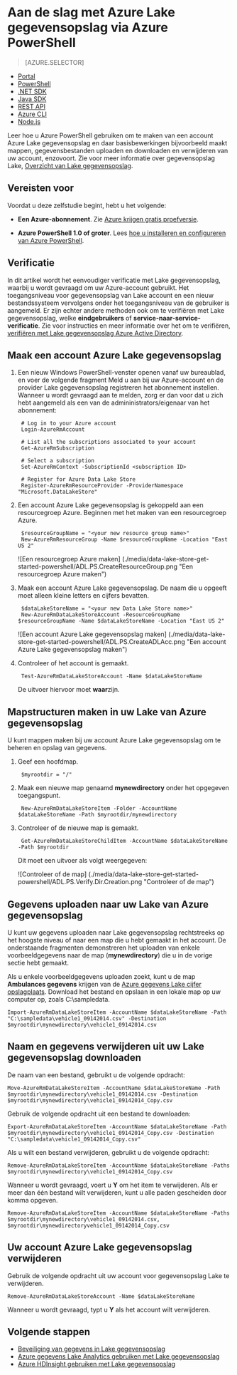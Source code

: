 <properties
   pageTitle="Aan de slag met Lake gegevensopslag | Azure"
   description="Azure PowerShell gebruiken om te maken van een account voor gegevensopslag Lake en eenvoudige bewerkingen uitvoeren"
   services="data-lake-store"
   documentationCenter=""
   authors="nitinme"
   manager="jhubbard"
   editor="cgronlun"/>

<tags
   ms.service="data-lake-store"
   ms.devlang="na"
   ms.topic="hero-article"
   ms.tgt_pltfrm="na"
   ms.workload="big-data"
   ms.date="10/04/2016"
   ms.author="nitinme"/>

# <a name="get-started-with-azure-data-lake-store-using-azure-powershell"></a>Aan de slag met Azure Lake gegevensopslag via Azure PowerShell

> [AZURE.SELECTOR]
- [Portal](data-lake-store-get-started-portal.md)
- [PowerShell](data-lake-store-get-started-powershell.md)
- [.NET SDK](data-lake-store-get-started-net-sdk.md)
- [Java SDK](data-lake-store-get-started-java-sdk.md)
- [REST API](data-lake-store-get-started-rest-api.md)
- [Azure CLI](data-lake-store-get-started-cli.md)
- [Node.js](data-lake-store-manage-use-nodejs.md)

Leer hoe u Azure PowerShell gebruiken om te maken van een account Azure Lake gegevensopslag en daar basisbewerkingen bijvoorbeeld maakt mappen, gegevensbestanden uploaden en downloaden en verwijderen van uw account, enzovoort. Zie voor meer informatie over gegevensopslag Lake, [Overzicht van Lake gegevensopslag](data-lake-store-overview.md).

## <a name="prerequisites"></a>Vereisten voor

Voordat u deze zelfstudie begint, hebt u het volgende:

* **Een Azure-abonnement**. Zie [Azure krijgen gratis proefversie](https://azure.microsoft.com/pricing/free-trial/).

* **Azure PowerShell 1.0 of groter**. Lees [hoe u installeren en configureren van Azure PowerShell](../powershell-install-configure.md).

## <a name="authentication"></a>Verificatie

In dit artikel wordt het eenvoudiger verificatie met Lake gegevensopslag, waarbij u wordt gevraagd om uw Azure-account gebruikt. Het toegangsniveau voor gegevensopslag van Lake account en een nieuw bestandssysteem vervolgens onder het toegangsniveau van de gebruiker is aangemeld. Er zijn echter andere methoden ook om te verifiëren met Lake gegevensopslag, welke **eindgebruikers** of **service-naar-service-verificatie**. Zie voor instructies en meer informatie over het om te verifiëren, [verifiëren met Lake gegevensopslag Azure Active Directory](data-lake-store-authenticate-using-active-directory.md).

## <a name="create-an-azure-data-lake-store-account"></a>Maak een account Azure Lake gegevensopslag

1. Een nieuw Windows PowerShell-venster openen vanaf uw bureaublad, en voer de volgende fragment Meld u aan bij uw Azure-account en de provider Lake gegevensopslag registreren het abonnement instellen. Wanneer u wordt gevraagd aan te melden, zorg er dan voor dat u zich hebt aangemeld als een van de admininistrators/eigenaar van het abonnement:

        # Log in to your Azure account
        Login-AzureRmAccount

        # List all the subscriptions associated to your account
        Get-AzureRmSubscription

        # Select a subscription
        Set-AzureRmContext -SubscriptionId <subscription ID>

        # Register for Azure Data Lake Store
        Register-AzureRmResourceProvider -ProviderNamespace "Microsoft.DataLakeStore"


2. Een account Azure Lake gegevensopslag is gekoppeld aan een resourcegroep Azure. Beginnen met het maken van een resourcegroep Azure.

        $resourceGroupName = "<your new resource group name>"
        New-AzureRmResourceGroup -Name $resourceGroupName -Location "East US 2"

    ![Een resourcegroep Azure maken] (./media/data-lake-store-get-started-powershell/ADL.PS.CreateResourceGroup.png "Een resourcegroep Azure maken")

2. Maak een account Azure Lake gegevensopslag. De naam die u opgeeft moet alleen kleine letters en cijfers bevatten.

        $dataLakeStoreName = "<your new Data Lake Store name>"
        New-AzureRmDataLakeStoreAccount -ResourceGroupName $resourceGroupName -Name $dataLakeStoreName -Location "East US 2"

    ![Een account Azure Lake gegevensopslag maken] (./media/data-lake-store-get-started-powershell/ADL.PS.CreateADLAcc.png "Een account Azure Lake gegevensopslag maken")

3. Controleer of het account is gemaakt.

        Test-AzureRmDataLakeStoreAccount -Name $dataLakeStoreName

    De uitvoer hiervoor moet **waar**zijn.

## <a name="create-directory-structures-in-your-azure-data-lake-store"></a>Mapstructuren maken in uw Lake van Azure gegevensopslag

U kunt mappen maken bij uw account Azure Lake gegevensopslag om te beheren en opslag van gegevens.

1. Geef een hoofdmap.

        $myrootdir = "/"

2. Maak een nieuwe map genaamd **mynewdirectory** onder het opgegeven toegangspunt.

        New-AzureRmDataLakeStoreItem -Folder -AccountName $dataLakeStoreName -Path $myrootdir/mynewdirectory

3. Controleer of de nieuwe map is gemaakt.

        Get-AzureRmDataLakeStoreChildItem -AccountName $dataLakeStoreName -Path $myrootdir

    Dit moet een uitvoer als volgt weergegeven:

    ![Controleer of de map] (./media/data-lake-store-get-started-powershell/ADL.PS.Verify.Dir.Creation.png "Controleer of de map")


## <a name="upload-data-to-your-azure-data-lake-store"></a>Gegevens uploaden naar uw Lake van Azure gegevensopslag

U kunt uw gegevens uploaden naar Lake gegevensopslag rechtstreeks op het hoogste niveau of naar een map die u hebt gemaakt in het account. De onderstaande fragmenten demonstreren het uploaden van enkele voorbeeldgegevens naar de map (**mynewdirectory**) die u in de vorige sectie hebt gemaakt.

Als u enkele voorbeeldgegevens uploaden zoekt, kunt u de map **Ambulances gegevens** krijgen van de [Azure gegevens Lake cijfer opslagplaats](https://github.com/MicrosoftBigData/usql/tree/master/Examples/Samples/Data/AmbulanceData). Download het bestand en opslaan in een lokale map op uw computer op, zoals C:\sampledata\.

    Import-AzureRmDataLakeStoreItem -AccountName $dataLakeStoreName -Path "C:\sampledata\vehicle1_09142014.csv" -Destination $myrootdir\mynewdirectory\vehicle1_09142014.csv


## <a name="rename-download-and-delete-data-from-your-data-lake-store"></a>Naam en gegevens verwijderen uit uw Lake gegevensopslag downloaden

De naam van een bestand, gebruikt u de volgende opdracht:

    Move-AzureRmDataLakeStoreItem -AccountName $dataLakeStoreName -Path $myrootdir\mynewdirectory\vehicle1_09142014.csv -Destination $myrootdir\mynewdirectory\vehicle1_09142014_Copy.csv

Gebruik de volgende opdracht uit een bestand te downloaden:

    Export-AzureRmDataLakeStoreItem -AccountName $dataLakeStoreName -Path $myrootdir\mynewdirectory\vehicle1_09142014_Copy.csv -Destination "C:\sampledata\vehicle1_09142014_Copy.csv"

Als u wilt een bestand verwijderen, gebruikt u de volgende opdracht:

    Remove-AzureRmDataLakeStoreItem -AccountName $dataLakeStoreName -Paths $myrootdir\mynewdirectory\vehicle1_09142014_Copy.csv

Wanneer u wordt gevraagd, voert u **Y** om het item te verwijderen. Als er meer dan één bestand wilt verwijderen, kunt u alle paden gescheiden door komma opgeven.

    Remove-AzureRmDataLakeStoreItem -AccountName $dataLakeStoreName -Paths $myrootdir\mynewdirectory\vehicle1_09142014.csv, $myrootdir\mynewdirectoryvehicle1_09142014_Copy.csv

## <a name="delete-your-azure-data-lake-store-account"></a>Uw account Azure Lake gegevensopslag verwijderen

Gebruik de volgende opdracht uit uw account voor gegevensopslag Lake te verwijderen.

    Remove-AzureRmDataLakeStoreAccount -Name $dataLakeStoreName

Wanneer u wordt gevraagd, typt u **Y** als het account wilt verwijderen.


## <a name="next-steps"></a>Volgende stappen

- [Beveiliging van gegevens in Lake gegevensopslag](data-lake-store-secure-data.md)
- [Azure gegevens Lake Analytics gebruiken met Lake gegevensopslag](../data-lake-analytics/data-lake-analytics-get-started-portal.md)
- [Azure HDInsight gebruiken met Lake gegevensopslag](data-lake-store-hdinsight-hadoop-use-portal.md)
